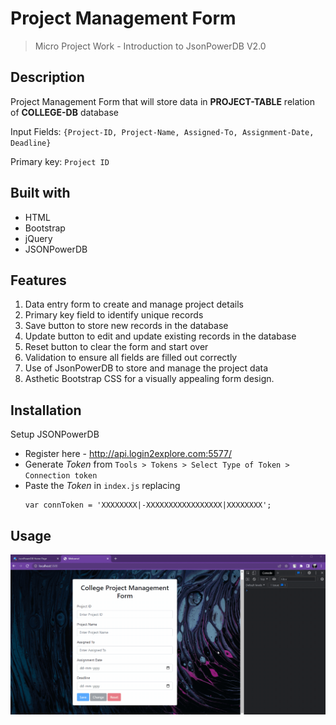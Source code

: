 # Project Management Form
> Micro Project Work - Introduction to JsonPowerDB V2.0

## Description
Project Management Form that will store data in **PROJECT-TABLE** relation of **COLLEGE-DB** database

Input Fields: `{Project-ID, Project-Name, Assigned-To, Assignment-Date, Deadline}`

Primary key: `Project ID`

## Built with

- HTML
- Bootstrap
- jQuery
- JSONPowerDB

## Features

1. Data entry form to create and manage project details
2. Primary key field to identify unique records
3. Save button to store new records in the database
4. Update button to edit and update existing records in the database
5. Reset button to clear the form and start over
6. Validation to ensure all fields are filled out correctly
7. Use of JsonPowerDB to store and manage the project data
8. Asthetic Bootstrap CSS for a visually appealing form design.

## Installation

Setup JSONPowerDB
- Register here - http://api.login2explore.com:5577/
- Generate *Token* from `Tools > Tokens > Select Type of Token > Connection token` 
- Paste the *Token* in `index.js` replacing
    ```
    var connToken = 'XXXXXXXX|-XXXXXXXXXXXXXXXXX|XXXXXXXX';
    ```

## Usage

![how to use](poc.gif)